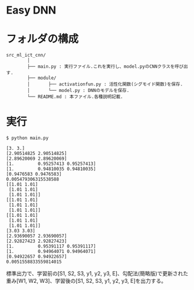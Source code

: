 # Easy DNN

# フォルダの構成

```
src_ml_ict_cnn/
        │
        ├── main.py : 実行ファイル.これを実行し、model.pyのCNNクラスを呼び出す.
        ├── module/
        │       ├── activationfun.py : 活性化関数(シグモイド関数)を保存.
        │       └── model.py : DNNのモデルを保存.
        └── README.md : 本ファイル.各種説明記載.

```

# 実行

```
$ python main.py

[3. 3.]
[2.90514825 2.90514825]
[2.89620069 2.89620069]
[1.         0.95257413 0.95257413]
[1.         0.94810035 0.94810035]
[0.9476583 0.9476583]
0.005479306315538588
[[1.01 1.01]
 [1.01 1.01]
 [1.01 1.01]]
[[1.01 1.01]
 [1.01 1.01]
 [1.01 1.01]]
[[1.01 1.01]
 [1.01 1.01]
 [1.01 1.01]]
[3.03 3.03]
[2.93690057 2.93690057]
[2.92827423 2.92827423]
[1.         0.95391117 0.95391117]
[1.         0.94964071 0.94964071]
[0.94922657 0.94922657]
0.0051558833559814015
```

標準出力で、学習前の[S1, S2, S3, y1, y2, y3, E]、勾配法(簡略版)で更新された重み[W1, W2, W3]、学習後の[S1, S2, S3, y1, y2, y3, E]を出力する。
